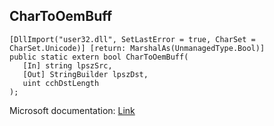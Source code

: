 ## CharToOemBuff

```
[DllImport("user32.dll", SetLastError = true, CharSet = CharSet.Unicode)] [return: MarshalAs(UnmanagedType.Bool)]
public static extern bool CharToOemBuff(
   [In] string lpszSrc,
   [Out] StringBuilder lpszDst,
   uint cchDstLength
);
```

Microsoft documentation: [Link](https://docs.microsoft.com/en-us/windows/win32/api/winuser/nf-winuser-chartooembuffw)

